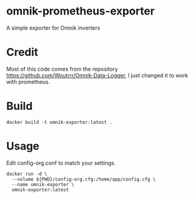 # omnik-prometheus-exporter
A simple exporter for Omnik inverters

# Credit

Most of this code comes from the repository https://github.com/Woutrrr/Omnik-Data-Logger, I just changed it to work with prometheus.

# Build

```
docker build -t omnik-exporter:latest .
```

# Usage

Edit config-org.conf to match your settings.

```
docker run -d \
  --volume ${PWD}/config-org.cfg:/home/app/config.cfg \
  --name omnik-exporter \
  omnik-exporter:latest
```
